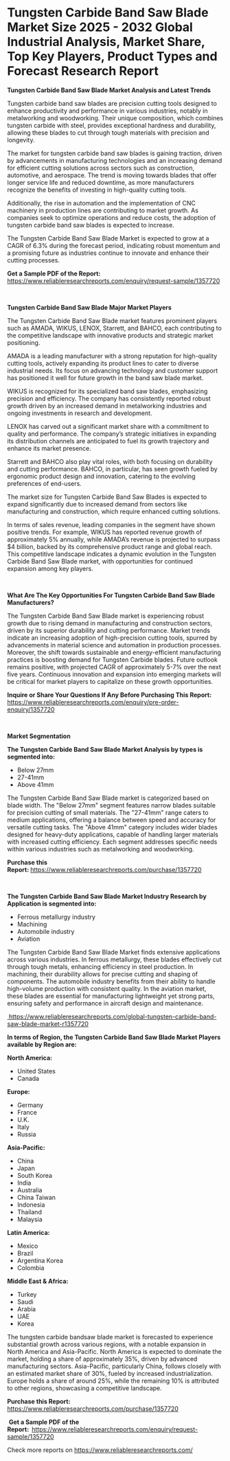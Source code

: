 <p><h1>Tungsten Carbide Band Saw Blade Market Size 2025 - 2032 Global Industrial Analysis, Market Share, Top Key Players, Product Types and Forecast Research Report</h1></p><p><strong>Tungsten Carbide Band Saw Blade Market Analysis and Latest Trends</strong></p>
<p><p>Tungsten carbide band saw blades are precision cutting tools designed to enhance productivity and performance in various industries, notably in metalworking and woodworking. Their unique composition, which combines tungsten carbide with steel, provides exceptional hardness and durability, allowing these blades to cut through tough materials with precision and longevity. </p><p>The market for tungsten carbide band saw blades is gaining traction, driven by advancements in manufacturing technologies and an increasing demand for efficient cutting solutions across sectors such as construction, automotive, and aerospace. The trend is moving towards blades that offer longer service life and reduced downtime, as more manufacturers recognize the benefits of investing in high-quality cutting tools.</p><p>Additionally, the rise in automation and the implementation of CNC machinery in production lines are contributing to market growth. As companies seek to optimize operations and reduce costs, the adoption of tungsten carbide band saw blades is expected to increase. </p><p>The Tungsten Carbide Band Saw Blade Market is expected to grow at a CAGR of 6.3% during the forecast period, indicating robust momentum and a promising future as industries continue to innovate and enhance their cutting processes.</p></p>
<p><strong>Get a Sample PDF of the Report:&nbsp;</strong> <a href="https://www.reliableresearchreports.com/enquiry/request-sample/1357720?utm_campaign=2883&utm_medium=2&utm_source=Github&utm_content=ia&utm_term=24022025&utm_id=tungsten-carbide-band-saw-blade">https://www.reliableresearchreports.com/enquiry/request-sample/1357720</a></p>
<p>&nbsp;</p>
<p><strong>Tungsten Carbide Band Saw Blade Major Market Players</strong></p>
<p><p>The Tungsten Carbide Band Saw Blade market features prominent players such as AMADA, WIKUS, LENOX, Starrett, and BAHCO, each contributing to the competitive landscape with innovative products and strategic market positioning.</p><p>AMADA is a leading manufacturer with a strong reputation for high-quality cutting tools, actively expanding its product lines to cater to diverse industrial needs. Its focus on advancing technology and customer support has positioned it well for future growth in the band saw blade market.</p><p>WIKUS is recognized for its specialized band saw blades, emphasizing precision and efficiency. The company has consistently reported robust growth driven by an increased demand in metalworking industries and ongoing investments in research and development.</p><p>LENOX has carved out a significant market share with a commitment to quality and performance. The company’s strategic initiatives in expanding its distribution channels are anticipated to fuel its growth trajectory and enhance its market presence.</p><p>Starrett and BAHCO also play vital roles, with both focusing on durability and cutting performance. BAHCO, in particular, has seen growth fueled by ergonomic product design and innovation, catering to the evolving preferences of end-users.</p><p>The market size for Tungsten Carbide Band Saw Blades is expected to expand significantly due to increased demand from sectors like manufacturing and construction, which require enhanced cutting solutions. </p><p>In terms of sales revenue, leading companies in the segment have shown positive trends. For example, WIKUS has reported revenue growth of approximately 5% annually, while AMADA’s revenue is projected to surpass $4 billion, backed by its comprehensive product range and global reach. This competitive landscape indicates a dynamic evolution in the Tungsten Carbide Band Saw Blade market, with opportunities for continued expansion among key players.</p></p>
<p>&nbsp;</p>
<p><strong>What Are The Key Opportunities For Tungsten Carbide Band Saw Blade Manufacturers?</strong></p>
<p><p>The Tungsten Carbide Band Saw Blade market is experiencing robust growth due to rising demand in manufacturing and construction sectors, driven by its superior durability and cutting performance. Market trends indicate an increasing adoption of high-precision cutting tools, spurred by advancements in material science and automation in production processes. Moreover, the shift towards sustainable and energy-efficient manufacturing practices is boosting demand for Tungsten Carbide blades. Future outlook remains positive, with projected CAGR of approximately 5-7% over the next five years. Continuous innovation and expansion into emerging markets will be critical for market players to capitalize on these growth opportunities.</p></p>
<p><strong>Inquire or Share Your Questions If Any Before Purchasing This Report:</strong> <a href="https://www.reliableresearchreports.com/enquiry/pre-order-enquiry/1357720?utm_campaign=2883&utm_medium=2&utm_source=Github&utm_content=ia&utm_term=24022025&utm_id=tungsten-carbide-band-saw-blade">https://www.reliableresearchreports.com/enquiry/pre-order-enquiry/1357720</a></p>
<p>&nbsp;</p>
<p><strong>Market Segmentation</strong></p>
<p><strong>The Tungsten Carbide Band Saw Blade Market Analysis by types is segmented into:</strong></p>
<p><ul><li>Below 27mm</li><li>27-41mm</li><li>Above 41mm</li></ul></p>
<p><p>The Tungsten Carbide Band Saw Blade market is categorized based on blade width. The "Below 27mm" segment features narrow blades suitable for precision cutting of small materials. The "27-41mm" range caters to medium applications, offering a balance between speed and accuracy for versatile cutting tasks. The "Above 41mm" category includes wider blades designed for heavy-duty applications, capable of handling larger materials with increased cutting efficiency. Each segment addresses specific needs within various industries such as metalworking and woodworking.</p></p>
<p><strong>Purchase this Report:&nbsp;</strong><a href="https://www.reliableresearchreports.com/purchase/1357720?utm_campaign=2883&utm_medium=2&utm_source=Github&utm_content=ia&utm_term=24022025&utm_id=tungsten-carbide-band-saw-blade">https://www.reliableresearchreports.com/purchase/1357720</a></p>
<p>&nbsp;</p>
<p><strong>The Tungsten Carbide Band Saw Blade Market Industry Research by Application is segmented into:</strong></p>
<p><ul><li>Ferrous metallurgy industry</li><li>Machining</li><li>Automobile industry</li><li>Aviation</li></ul></p>
<p><p>The Tungsten Carbide Band Saw Blade Market finds extensive applications across various industries. In ferrous metallurgy, these blades effectively cut through tough metals, enhancing efficiency in steel production. In machining, their durability allows for precise cutting and shaping of components. The automobile industry benefits from their ability to handle high-volume production with consistent quality. In the aviation market, these blades are essential for manufacturing lightweight yet strong parts, ensuring safety and performance in aircraft design and maintenance.</p></p>
<p><a href="https://www.reliableresearchreports.com/global-tungsten-carbide-band-saw-blade-market-r1357720?utm_campaign=2883&utm_medium=2&utm_source=Github&utm_content=ia&utm_term=24022025&utm_id=tungsten-carbide-band-saw-blade">&nbsp;https://www.reliableresearchreports.com/global-tungsten-carbide-band-saw-blade-market-r1357720</a></p>
<p><strong>In terms of Region, the Tungsten Carbide Band Saw Blade Market Players available by Region are:</strong></p>
<p>
    <p> <strong> North America: </strong>
        <ul>
            <li>United States</li>
            <li>Canada</li>
        </ul>
        </p> 
    <p> <strong> Europe: </strong>
        <ul>
            <li>Germany</li>
            <li>France</li>
            <li>U.K.</li>
            <li>Italy</li>
            <li>Russia</li>
        </ul>
        </p> 
    <p> <strong> Asia-Pacific: </strong>
        <ul>
            <li>China</li>
            <li>Japan</li>
            <li>South Korea</li>
            <li>India</li>
            <li>Australia</li>
            <li>China Taiwan</li>
            <li>Indonesia</li>
            <li>Thailand</li>
            <li>Malaysia</li>
        </ul>
        </p> 
    <p> <strong> Latin America: </strong>
        <ul>
            <li>Mexico</li>
            <li>Brazil</li>
            <li>Argentina Korea</li>
            <li>Colombia</li>
        </ul>
        </p> 
    <p> <strong> Middle East & Africa: </strong>
        <ul>
            <li>Turkey</li>
            <li>Saudi</li>
            <li>Arabia</li>
            <li>UAE</li>
            <li>Korea</li>
        </ul>
    </p>
    </p>
<p><p>The tungsten carbide bandsaw blade market is forecasted to experience substantial growth across various regions, with a notable expansion in North America and Asia-Pacific. North America is expected to dominate the market, holding a share of approximately 35%, driven by advanced manufacturing sectors. Asia-Pacific, particularly China, follows closely with an estimated market share of 30%, fueled by increased industrialization. Europe holds a share of around 25%, while the remaining 10% is attributed to other regions, showcasing a competitive landscape.</p></p>
<p><strong>Purchase this Report: </strong><a href="https://www.reliableresearchreports.com/purchase/1357720?utm_campaign=2883&utm_medium=2&utm_source=Github&utm_content=ia&utm_term=24022025&utm_id=tungsten-carbide-band-saw-blade">https://www.reliableresearchreports.com/purchase/1357720</a></p>
<p>&nbsp;<strong>Get a Sample PDF of the Report:&nbsp;&nbsp;</strong><a href="https://www.reliableresearchreports.com/enquiry/request-sample/1357720?utm_campaign=2883&utm_medium=2&utm_source=Github&utm_content=ia&utm_term=24022025&utm_id=tungsten-carbide-band-saw-blade">https://www.reliableresearchreports.com/enquiry/request-sample/1357720</a></p>
<p><strong></strong></p>
<p>Check more reports on <a href="https://www.reliableresearchreports.com/?utm_campaign=2883&utm_medium=2&utm_source=Github&utm_content=ia&utm_term=24022025&utm_id=tungsten-carbide-band-saw-blade">https://www.reliableresearchreports.com/</a></p>